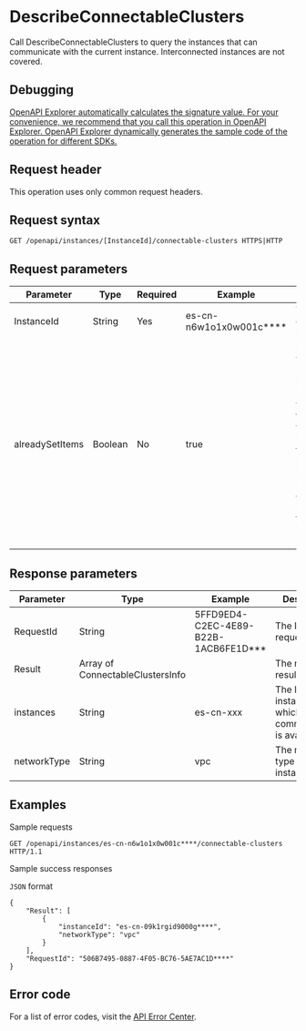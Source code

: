 # DescribeConnectableClusters

Call DescribeConnectableClusters to query the instances that can communicate with the current instance. Interconnected instances are not covered.

## Debugging

[OpenAPI Explorer automatically calculates the signature value. For your convenience, we recommend that you call this operation in OpenAPI Explorer. OpenAPI Explorer dynamically generates the sample code of the operation for different SDKs.](https://api.aliyun.com/#product=elasticsearch&api=DescribeConnectableClusters&type=ROA&version=2017-06-13)

## Request header

This operation uses only common request headers.

## Request syntax

```
GET /openapi/instances/[InstanceId]/connectable-clusters HTTPS|HTTP
```

## Request parameters

|Parameter|Type|Required|Example|Description|
|---------|----|--------|-------|-----------|
|InstanceId|String|Yes|es-cn-n6w1o1x0w001c\*\*\*\*|The ID of the current instance. |
|alreadySetItems|Boolean|No|true|Specifies whether to return the interconnected instances. The value of true is the default value, indicating that the returned instances are included in the list. The value of false indicates that the returned instances are not included. |

## Response parameters

|Parameter|Type|Example|Description|
|---------|----|-------|-----------|
|RequestId|String|5FFD9ED4-C2EC-4E89-B22B-1ACB6FE1D\*\*\*|The ID of the request. |
|Result|Array of ConnectableClustersInfo| |The return results. |
|instances|String|es-cn-xxx|The ID of the instance for which network communication is available. |
|networkType|String|vpc|The network type of the instance. |

## Examples

Sample requests

```
GET /openapi/instances/es-cn-n6w1o1x0w001c****/connectable-clusters HTTP/1.1
```

Sample success responses

`JSON` format

```
{
    "Result": [
        {
            "instanceId": "es-cn-09k1rgid9000g****",
            "networkType": "vpc"
        }
    ],
    "RequestId": "506B7495-0887-4F05-BC76-5AE7AC1D****"
}
```

## Error code

For a list of error codes, visit the [API Error Center](https://error-center.alibabacloud.com/status/product/elasticsearch).

